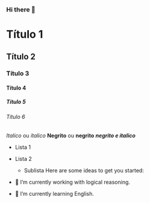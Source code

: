 ### Hi there 👋

<!-- Cabeçalhos -->
# Título 1
## Título 2
### Título 3
#### Título 4
##### Título 5
###### Título 6
*Italico* ou _ítalico_
**Negrito** ou __negrito__
___negrito e ítalico___
- Lista 1
- Lista 2
  - Sublista
Here are some ideas to get you started:

- 🔭 I’m currently working with logical reasoning.
- 🌱 I’m currently learning  English.

